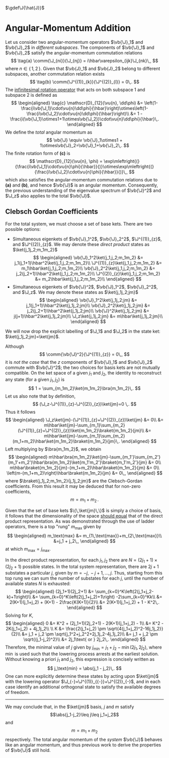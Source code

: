 $\gdef\J{\hat{J}}$

Angular-Momentum Addition
=========================

Let us consider two angular-momentum operators $\vb{\J}_1$ and $\vb{\J}_2$ in *different subspaces*. The components of $\vb{\J}_1$ and $\vb{\J}_2$ satisfy the angular-momentum commutation relations
$$
\tag{a}
\comm{\J_{ni}}{\J_{nj}} = i\hbar\varepsilon_{ijk}\J_{nk}\,,
$$
where $n\in\{\,1,\,2\,\}$.
Given that $\vb{J}_1$ and $\vb{J}_2$ belong to different subspaces, another commutation relation exists
$$
\tag{b}
\comm{\J^{(1)}_{k}}{\J^{(2)}_{l}} = 0\,.
$$
The [infinitesimal rotation operator](infinitesimal-rotations.md#Infinitesimal-Rotations-in-Quantum-Mechanics) that acts on both subspace 1 and subspace 2 is defined as
$$
\begin{aligned}
\tag{c}
\mathscr{D}_{12}(\vu{n}, \dd\phi) &= \left(1-\frac{i\vb{\J_1}\cdot\vu{n}\dd\phi}{\hbar}\right)\otimes\left(1-\frac{i\vb{\J_2}\cdot\vu{n}\dd\phi}{\hbar}\right)\\
                             &= 1 - \frac{i(\vb{\J_1}\otimes1+1\otimes\vb{\J_2})\cdot\vu{n}\dd\phi}{\hbar}\,.
\end{aligned}
$$
We define the *total* angular momentum as
$$
\vb{\J} \equiv \vb{\J}_1\otimes1 + 1\otimes\vb{\J}_2=\vb{\J}_1+\vb{\J}_2\,.
$$
The finite rotation form of **(c\)** is 
$$
\mathscr{D}_{12}(\vu{n}, \phi) = \exp\mleftright{(}{\frac{i\vb{\J_1}\cdot\vu{n}\phi}{\hbar}}{)}\otimes\exp\mleftright{(}{\frac{i\vb{\J_2}\cdot\vu{n}\phi}{\hbar}}{)}\,,
$$
which also satisfies the angular-momentum commutation relations due to **(a)** and **(b)**, and hence $\vb{\J}$ is an angular momentum. Consequently, the previous understanding of the eigenvalue spectrum of $\vb{\J}^2$ and $\J_z$ also applies to the total $\vb{\J}$.

Clebsch Gordan Coefficients
---------------------------
For the total system, we must choose a set of base kets. There are two possible options:
* Simultaneous eigenkets of $\vb{\J}_1^2$, $\vb{\J}_2^2$, $\J^{(1)}_{z}$, and $\J^{(2)}_{z}$. We may denote these _direct product_ states as $\ket{j_1j_2;m_1m_2}$
  $$
  \begin{aligned}
  \vb{\J}_1^2\ket{j_1,j_2;m_1m_2} &= j_1(j_1+1)\hbar^2\ket{j_1,j_2;m_1m_2}\\
  \J^{(1)}_{z}\ket{j_1,j_2;m_1m_2} &= m_1\hbar\ket{j_1,j_2;m_1m_2}\\
  \vb{\J}_2^2\ket{j_1,j_2;m_1m_2} &= j_2(j_2+1)\hbar^2\ket{j_1,j_2;m_1m_2}\\
  \J^{(2)}_{z}\ket{j_1,j_2;m_1m_2} &= m_2\hbar\ket{j_1,j_2;m_1m_2}\\
  \end{aligned}
  $$
* Simultaneous eigenkets of $\vb{\J}^2$, $\vb{\J}_1^2$, $\vb{\J}_2^2$, and $\J_z$. We may denote these states as $\ket{j_1j_2;jm}$
  $$
  \begin{aligned}
  \vb{\J}_1^2\ket{j_1j_2;jm} &= j_1(j_1+1)\hbar^2\ket{j_1j_2;jm}\\
  \vb{\J}_2^2\ket{j_1j_2;jm} &= j_2(j_2+1)\hbar^2\ket{j_1j_2;jm}\\
  \vb{\J}^2\ket{j_1j_2;jm} &= j(j+1)\hbar^2\ket{j_1j_2;jm}\\
  \J_z\ket{j_1j_2;jm} &= m\hbar\ket{j_1j_2;jm}\\
  \end{aligned}
  $$
  
We will now drop the explicit labelling of $\J_1$ and $\J_2$ in the state ket: $\ket{j_1j_2;jm}=\ket{jm}$. 

Although 
$$
      \comm{\vb{\J}^2}{\J^{(1)}_{z}} = 0\,,
$$
it is *not the case* that the $z$ components of $\vb{\J}_1$ and $\vb{\J}_2$ commute with $\vb{\J}^2$; the two choices for basis kets are not mutually compatible. On the ket space of a given $j_1$ and $j_2$, the identity to reconstruct any state (for a given $j_1,j_2$) is
$$
1 = \sum_{m_1m_2}\ket{m_1m_2}\bra{m_1m_2}\,.
$$
Let us also note that by definition, 
$$
  (\J_z-\J^{(1)}_{z}-\J^{(2)}_{z})\ket{jm}=0
\,.
$$
Thus it follows
$$
\begin{aligned}
  \J_z\ket{jm}-(\J^{(1)}_{z}+\J^{(2)}_{z})\ket{jm} &= 0\\
  &= m\hbar\ket{jm}-\sum_{m_1}\sum_{m_2}(\J^{(1)}_{z}+\J^{(2)}_{z})\ket{m_1m_2}\braket{m_1m_2}{jm}\\
  &= m\hbar\ket{jm}-\sum_{m_1}\sum_{m_2}(m_1+m_2)\hbar\ket{m_1m_2}\braket{m_1m_2}{jm}\,.
\end{aligned}
$$
Left multiplying by $\bra{m_1m_2}$, we obtain
$$  
\begin{aligned}
  m\hbar\bra{m_1m_2}\ket{jm}-\sum_{m_1'}\sum_{m_2'}(m_1'+m_2')\hbar\bra{m_1m_2}\ket{m_1'm_2'}\braket{m_1'm_2'}{jm} &= 0\\
  m\hbar\braket{m_1m_2}{jm}-(m_1+m_2)\hbar\braket{m_1m_2}{jm} &= 0\\
  \left(m-(m_1+m_2)\right)\hbar\braket{m_1m_2}{jm} &= 0\,,
\end{aligned}
$$
where $\braket{j_1j_2;m_1m_2}{j_1j_2;jm}$ are the Clebsch-Gordan coefficients. From this result it may be deduced that for non-zero coefficients, $$\tag{d}m = m_1 + m_2\,.$$

Given that the set of base kets $\{\,\ket{jm}\,\}$ is simply a choice of basis, it follows that the dimensionality of the space [should equal](../maths/linear-algebra/vector-space-basis-properties.md#Bases-Have-Same-Dimension) that of the direct product representation. As was demonstrated through the use of ladder operators, there is a top "rung" $m_\text{max}$ given by 
$$
\begin{aligned}
    m_\text{max} &= m_{1\,\text{max}}+m_{2\,\text{max}}\\
    &=j_1 + j_2\,,
\end{aligned}
$$
at which $m_\text{max}=j_\text{max}$.

In the direct product representation, for each $j_1,\,j_2$ there are $N=(2j_1+1)\times(2j_2+1)$ possible states. In the total system representation, there are $2j+1$ substates a particular $j$, given by $m=-j,\,-j+1,\,\dots,\,j$. Thus, starting from this top rung we can sum the number of substates for each $j$, until the number of available states $N$ is exhausted:
$$
\begin{aligned}
(2j_1+1)(2j_2+1) &= \sum_{k=0}^K\left(2(j_1+j_2-k)+1\right)\\
                 &= \sum_{k=0}^K\left(2(j_1+j_2)+1\right) -2\sum_{k=0}^Kk\\
                 &= 2(K+1)(j_1+j_2) + (K+1) - 2\frac{K(K+1)}{2}\\
                 &= 2(K+1)(j_1+j_2) + 1 - K^2\,.
\end{aligned}
$$
Solving for $K$, 
$$
\begin{aligned}
0 &= K^2 + (2j_1+1)(2j_2+1) - 2(K+1)(j_1+j_2) - 1\\
  &= K^2 - 2K(j_1+j_2) + 4j_1j_2\\
  \\
K &= \frac{2(j_1+j_2) \pm \sqrt{4(j_1+j_2)^2-16j_1j_2}}{2}\\
  &= j_1 + j_2 \pm \sqrt{j_1^2+j_2^2+2j_1j_2-4j_1j_2}\\
  &= j_1 + j_2 \pm \sqrt{(j_1-j_2)^2}\\
  &= 2j_1\text{ or } 2j_2\,.
\end{aligned}
$$
Therefore, the minimal value of $j$ given by $j_\text{min}=j_1+j_2-\min(2j_1,2j_2)$, where $\min$ is used such that the lowering process arrests at the earliest solution. Without knowing a priori $j_1$ and $j_2$, this expression is concisely written as
$$
j_\text{min} = \abs{j_1 - j_2}\,.
$$
One can more explicitly determine these states by acting upon $\ket{jm}$ with the lowering operator $\J_{-}=\J^{(1)}_{{-}}+\J^{(2)}_{-}$, and in each case identify an additional orthogonal state to satisfy the available degrees of freedom.

---
We may conclude that, in the $\ket{jm}$ basis, $j$ and $m$ satisfy $$\abs{j_1-j_2}\leq j\leq j_1+j_2$$ and $$m=m_1 + m_2$$ respectively. The total angular momentum of the *system* $\vb{\J}$ behaves like an angular momentum, and thus previous work to derive the properties of $\vb{\J}$ still hold.

<!-- TODO recursion relations from Sakurai -->